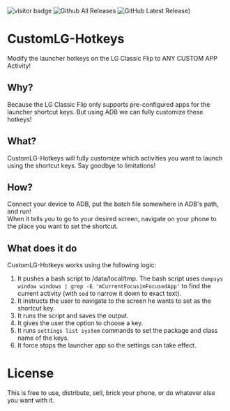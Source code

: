![visitor badge](https://visitor_badge.deta.dev/?id=github.biden2020prez.CustomLG-Hotkeys&labelColor=000&label=Project%20Views)
![Github All Releases](https://img.shields.io/github/downloads/biden2020prez/CustomLG-Hotkeys/total.svg?labelColor=%23000000)
![GitHub Latest Release)](https://img.shields.io/github/v/release/biden2020prez/CustomLG-Hotkeys?logo=github&labelColor=%23000000&label=Latest%20Release)


# CustomLG-Hotkeys
Modify the launcher hotkeys on the LG Classic Flip to ANY CUSTOM APP Activity!

## Why?
Because the LG Classic Flip only supports pre-configured apps for the launcher shortcut keys. But using ADB we can fully customize these hotkeys!

## What?
CustomLG-Hotkeys will fully customize which activities you want to launch using the shortcut keys. Say goodbye to limitations!

## How?
Connect your device to ADB, put the batch file somewhere in ADB's path, and run!  
When it tells you to go to your desired screen, navigate on your phone to the place you want to set the shortcut.

## What does it do
CustomLG-Hotkeys works using the following logic:  

1. It pushes a bash script to /data/local/tmp. The bash script uses `dumpsys window windows | grep -E 'mCurrentFocus|mFocusedApp'` to find the current activity (with `sed` to narrow it down to exact text). 
2. It instructs the user to navigate to the screen he wants to set as the shortcut key.
3. It runs the script and saves the output.
4. It gives the user the option to choose a key.
5. It runs `settings list system` commands to set the package and class name of the keys.
6. It force stops the launcher app so the settings can take effect.
  
# License
This is free to use, distribute, sell, brick your phone, or do whatever else you want with it.
